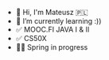 - 👋 Hi, I'm Mateusz 🇵🇱
- 🌱 I’m currently learning :))
- ✅ MOOC.FI JAVA I & II
- ✅ CS50X
- 🧑‍💻 Spring in progress

<!---
matinocosty/matinocosty is a ✨ special ✨ repository because its `README.md` (this file) appears on your GitHub profile.
You can click the Preview link to take a look at your changes.
--->
